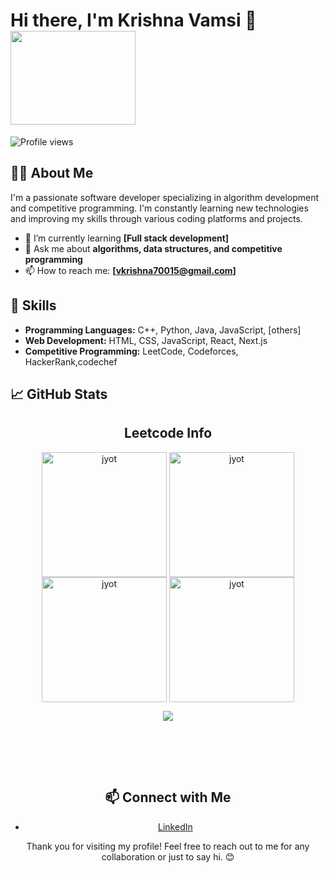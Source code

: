 # Hi there, I'm Krishna Vamsi 👋 <img src="https://blogger.googleusercontent.com/img/b/R29vZ2xl/AVvXsEi9KifGIrw9SOkBZmAtb57GXp9vU5KLhLoKin_L9xbvQaWoja7OoVGY-QmAveQLae168iRmG1ZS_-IQs_dODp9sjMydBMn9GJGRWfrLYiuPhGfFAh1m_hyphenhyphen2joiyJg0Xbwx7OUqGkgpW2eM/s650/matrix-sushi-maxw-654.jpg" height="150" width="200" />

![Profile views](https://komarev.com/ghpvc/?username=yourusername&style=flat-square&color=blue) 

## 👨‍💻 About Me

I'm a passionate software developer specializing in algorithm development and competitive programming. I'm constantly learning new technologies and improving my skills through various coding platforms and projects.

- 🌱 I’m currently learning **[Full stack development]**
- 💬 Ask me about **algorithms, data structures, and competitive programming**
- 📫 How to reach me: **[vkrishna70015@gmail.com]**


## 🚀 Skills

- **Programming Languages:** C++, Python, Java, JavaScript, [others]
- **Web Development:** HTML, CSS, JavaScript, React, Next.js
- **Competitive Programming:** LeetCode, Codeforces, HackerRank,codechef


## 📈 GitHub Stats
<div align="center">
<!--   <h2>🐍 Contributions 🐍</h2>
  <img alt="snake eating my contributions" src="https://raw.githubusercontent.com/salesp07/salesp07/output/github-contribution-grid-snake.svg" />
</div> -->
<h2 align="center">Leetcode Info</h2>

<p align="center">
  <a href="https://leetcode.com/u/krishnarock2470015/" target="_blank"><img align="center" src="https://assets.leetcode.com/static_assets/marketing/2024-100-new.gif" alt="jyot" height="200" width="200" /></a>
  <a href="https://leetcode.com/u/krishnarock2470015/" target="_blank"><img align="center" src="https://assets.leetcode.com/static_assets/marketing/2024-50.gif" alt="jyot" height="200" width="200" /></a>
  <a href="https://leetcode.com/u/krishnarock2470015/" target="_blank"><img align="center" src="https://assets.leetcode.com/static_assets/marketing/2023-50.gif" alt="jyot" height="200" width="200" /></a>
  <a href="https://leetcode.com/u/krishnarock2470015/" target="_blank"><img align="center" src="https://assets.leetcode.com/static_assets/public/images/badges/2023/gif/2023-11.gif" alt="jyot" height="200" width="200" /></a>
</p>

<p align="center">
  <img align="top" flex-grow="1" src="https://leetcard.jacoblin.cool/krishnarock2470015?theme=dark&font=Nunito&ext=heatmap" />
</p>

<br/>


<br/><br/>



## 📫 Connect with Me

- [LinkedIn](https://www.linkedin.com/in/krishna-vamsi-74b32a237/)




Thank you for visiting my profile! Feel free to reach out to me for any collaboration or just to say hi. 😊
